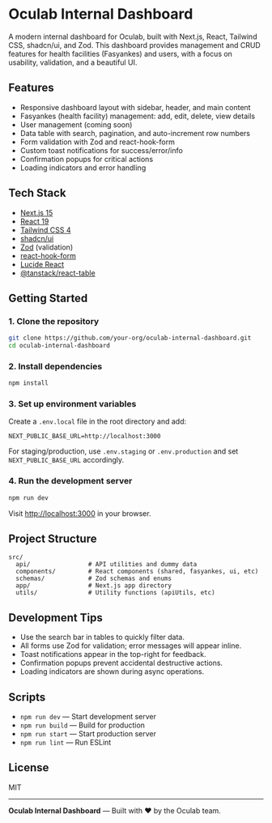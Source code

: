 # Oculab Internal Dashboard

A modern internal dashboard for Oculab, built with Next.js, React, Tailwind CSS, shadcn/ui, and Zod. This dashboard provides management and CRUD features for health facilities (Fasyankes) and users, with a focus on usability, validation, and a beautiful UI.

## Features
- Responsive dashboard layout with sidebar, header, and main content
- Fasyankes (health facility) management: add, edit, delete, view details
- User management (coming soon)
- Data table with search, pagination, and auto-increment row numbers
- Form validation with Zod and react-hook-form
- Custom toast notifications for success/error/info
- Confirmation popups for critical actions
- Loading indicators and error handling

## Tech Stack
- [Next.js 15](https://nextjs.org/)
- [React 19](https://react.dev/)
- [Tailwind CSS 4](https://tailwindcss.com/)
- [shadcn/ui](https://ui.shadcn.com/)
- [Zod](https://zod.dev/) (validation)
- [react-hook-form](https://react-hook-form.com/)
- [Lucide React](https://lucide.dev/)
- [@tanstack/react-table](https://tanstack.com/table/v8)

## Getting Started

### 1. Clone the repository
```bash
git clone https://github.com/your-org/oculab-internal-dashboard.git
cd oculab-internal-dashboard
```

### 2. Install dependencies
```bash
npm install
```

### 3. Set up environment variables
Create a `.env.local` file in the root directory and add:
```env
NEXT_PUBLIC_BASE_URL=http://localhost:3000
```
For staging/production, use `.env.staging` or `.env.production` and set `NEXT_PUBLIC_BASE_URL` accordingly.

### 4. Run the development server
```bash
npm run dev
```
Visit [http://localhost:3000](http://localhost:3000) in your browser.

## Project Structure
```
src/
  api/                # API utilities and dummy data
  components/         # React components (shared, fasyankes, ui, etc)
  schemas/            # Zod schemas and enums
  app/                # Next.js app directory
  utils/              # Utility functions (apiUtils, etc)
```

## Development Tips
- Use the search bar in tables to quickly filter data.
- All forms use Zod for validation; error messages will appear inline.
- Toast notifications appear in the top-right for feedback.
- Confirmation popups prevent accidental destructive actions.
- Loading indicators are shown during async operations.

## Scripts
- `npm run dev` — Start development server
- `npm run build` — Build for production
- `npm run start` — Start production server
- `npm run lint` — Run ESLint

## License
MIT

---

**Oculab Internal Dashboard** — Built with ❤️ by the Oculab team.
